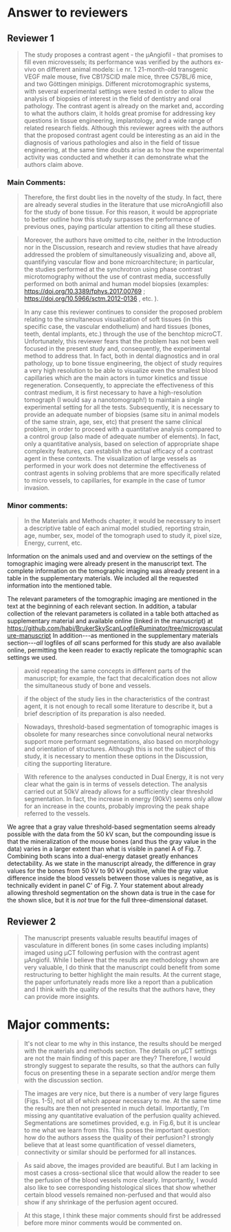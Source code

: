 # Answer to reviewers

## Reviewer 1

> The study proposes a contrast agent - the µAngiofil - that promises to fill even microvessels; its performance was verified by the authors ex-vivo on different animal models: i.e nr. 1 21-month-old transgenic VEGF male mouse, five CB17SCID male mice, three C57BL/6 mice, and two Göttingen minipigs.
> Different microtomographic systems, with several experimental settings were tested in order to allow the analysis of biopsies of interest in the field of dentistry and oral pathology.
> The contrast agent is already on the market and, according to what the authors claim, it holds great promise for addressing key questions in tissue engineering, implantology, and a wide range of related research fields.
> Although this reviewer agrees with the authors that the proposed contrast agent could be interesting as an aid in the diagnosis of various pathologies and also in the field of tissue engineering, at the same time doubts arise as to how the experimental activity was conducted and whether it can demonstrate what the authors claim above.

### Main Comments:
> Therefore, the first doubt lies in the novelty of the study.
> In fact, there are already several studies in the literature that use microAngiofill also for the study of bone tissue.
> For this reason, it would be appropriate to better outline how this study surpasses the performance of previous ones, paying particular attention to citing all these studies.


> Moreover, the authors have omitted to cite, neither in the Introduction nor in the Discussion, research and review studies that have already addressed the problem of simultaneously visualizing and, above all, quantifying vascular flow and bone microarchitecture; in particular, the studies performed at the synchrotron using phase contrast microtomography without the use of contrast media, successfully performed on both animal and human model biopsies (examples: https://doi.org/10.3389/fphys.2017.00769 ; https://doi.org/10.5966/sctm.2012-0136 , etc. ).


> In any case this reviewer continues to consider the proposed problem relating to the simultaneous visualization of soft tissues (in this specific case, the vascular endothelium) and hard tissues (bones, teeth, dental implants, etc.) through the use of the benchtop microCT.
> Unfortunately, this reviewer fears that the problem has not been well focused in the present study and, consequently, the experimental method to address that.
> In fact, both in dental diagnostics and in oral pathology, up to bone tissue engineering, the object of study requires a very high resolution to be able to visualize even the smallest blood capillaries which are the main actors in tumor kinetics and tissue regeneration.
> Consequently, to appreciate the effectiveness of this contrast medium, it is first necessary to have a high-resolution tomograph (I would say a nanotomograph!) to maintain a single experimental setting for all the tests.
> Subsequently, it is necessary to provide an adequate number of biopsies (same situ in animal models of the same strain, age, sex, etc) that present the same clinical problem, in order to proceed with a quantitative analysis compared to a control group (also made of adequate number of elements).
> In fact, only a quantitative analysis, based on selection of appropriate shape complexity features, can establish the actual efficacy of a contrast agent in these contexts. The visualization of large vessels as performed in your work does not determine the effectiveness of contrast agents in solving problems that are more specifically related to micro vessels, to capillaries, for example in the case of tumor invasion.

### Minor comments:

> In the Materials and Methods chapter, it would be necessary to insert a descriptive table of each animal model studied, reporting strain, age, number, sex, model of the tomograph used to study it, pixel size, Energy, current, etc.

Information on the animals used and and overview on the settings of the tomographic imaging were already present in the manuscript text.
The complete information on the tomographic imaging was already present in a table in the supplementary materials.
We included all the requested information into the mentioned table.

The relevant parameters of the tomographic imaging are mentioned in the text at the beginning of each relevant section.
In addition, a tabular collection of the relevant parameters is collated in a table both attached as supplementary material and available online (linked in the manuscript) at https://github.com/habi/BrukerSkyScanLogfileRuminator/tree/microvasculature-manuscript
In addition---as mentioned in the supplementary materials section---*all* logfiles of *all* scans performed for this study are also available online, permitting the keen reader to exactly replicate the tomographic scan settings we used.

> avoid repeating the same concepts in different parts of the manuscript; for example, the fact that decalcification does not allow the simultaneous study of bone and vessels.

> if the object of the study lies in the characteristics of the contrast agent, it is not enough to recall some literature to describe it, but a brief description of its preparation is also needed.

> Nowadays, threshold-based segmentation of tomographic images is obsolete for many researches since convolutional neural networks support more performant segmentations, also based on morphology and orientation of structures.
> Although this is not the subject of this study, it is necessary to mention these options in the Discussion, citing the supporting literature.

> With reference to the analyses conducted in Dual Energy, it is not very clear what the gain is in terms of vessels detection.
> The analysis carried out at 50kV already allows for a sufficiently clear threshold segmentation.
> In fact, the increase in energy (90kV) seems only allow for an increase in the counts, probably improving the peak shape referred to the vessels.

We agree that a gray value threshold-based segmentation seems already possible with the data from the 50 kV scan, but the compounding issue is that the mineralization of the mouse bones (and thus the gray value in the data) varies in a larger extent than what is visible in panel A of Fig. 7.
Combining both scans into a dual-energy dataset greatly enhances detectability.
As we state in the manuscript already, the difference in gray values for the bones from 50 kV to 90 kV positive, while the gray value difference inside the blood vessels between those values is negative, as is technically evident in panel C' of Fig. 7.
Your statement about already allowing threshold segmentation on the shown data is true in the case for the shown slice, but it is *not* true for the full three-dimensional dataset.

## Reviewer 2

> The manuscript presents valuable results beautiful images of vasculature in different bones (in some cases including implants) imaged using µCT following perfusion with the contrast agent µAngiofil.
> While I believe that the results are methodology shown are very valuable, I do think that the manuscript could benefit from some restructuring to better highlight the main results.
> At the current stage, the paper unfortunately reads more like a report than a publication and I think with the quality of the results that the authors have, they can provide more insights.

# Major comments:

> It's not clear to me why in this instance, the results should be merged with the materials and methods section.
> The details on µCT settings are not the main finding of this paper are they?
> Therefore, I would strongly suggest to separate the results, so that the authors can fully focus on presenting these in a separate section and/or merge them with the discussion section.

> The images are very nice, but there is a number of very large figures (Figs. 1-5), not all of which appear necessary to me.
> At the same time the results are then not presented in much detail.
> Importantly, I'm missing any quantitative evaluation of the perfusion quality achieved.
> Segmentations are sometimes provided, e.g. in Fig.6, but it is unclear to me what we learn from this.
> This poses the important question: how do the authors assess the quality of their perfusion?
> I strongly believe that at least some quantification of vessel diameters, connectivity or similar should be performed for all instances.

> As said above, the images provided are beautiful.
> But I am lacking in most cases a cross-sectional slice that would allow the reader to see the perfusion of the blood vessels more clearly.
> Importantly, I would also like to see corresponding histological slices that show whether certain blood vessels remained non-perfused and that would also show if any shrinkage of the perfusion agent occured.

> At this stage, I think these major comments should first be addressed before more minor comments would be commented on.
